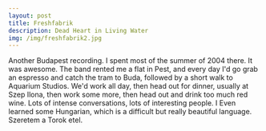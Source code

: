 ```yaml
---
layout: post
title: Freshfabrik
description: Dead Heart in Living Water 
img: /img/freshfabrik2.jpg
---
```

Another Budapest recording. I spent most of the summer of 2004 there. It was awesome. The band rented me a flat in Pest, and every day I'd go grab an espresso and catch the tram to Buda, followed by a short walk to Aquarium Studios. We'd work all day, then head out for dinner, usually at Szep Ilona, then work some more, then head out and drink too much red wine. Lots of intense conversations, lots of interesting people. I Even learned some Hungarian, which is a difficult but really beautiful language. Szeretem a Torok etel. 
